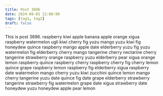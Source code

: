 ```yaml
---
title: Post 3896
date: 2024-09-01 12:00:00
tags: [tag1, tag2]
draft: false
---
```

This is post 3896.
raspberry
kiwi
apple
banana
apple
orange
xigua
raspberry
watermelon
ugli
kiwi
cherry
fig
yuzu
mango
yuzu
kiwi
fig
honeydew
quince
raspberry
mango
apple
date
elderberry
yuzu
fig
yuzu
watermelon
fig
elderberry
cherry
mango
tangerine
cherry
nectarine
cherry
tangerine
strawberry
orange
raspberry
yuzu
elderberry
pear
xigua
orange
lemon
raspberry
quince
raspberry
cherry
raspberry
cherry
fig
cherry
lemon
quince
grape
raspberry
lemon
raspberry
fig
elderberry
xigua
raspberry
date
watermelon
mango
cherry
yuzu
kiwi
zucchini
quince
lemon
mango
cherry
tangerine
yuzu
date
quince
fig
date
grape
elderberry
strawberry
tangerine
strawberry
fig
watermelon
grape
date
xigua
strawberry
date
honeydew
yuzu
honeydew
apple
pear
lemon
